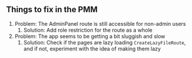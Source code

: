 ## Things to fix in the PMM

1. Problem: The AdminPanel route is still accessible for non-admin users
	1. Solution: Add role restriction for the route as a whole
2. Problem: The app seems to be getting a bit sluggish and slow
	1. Solution: Check if the pages are lazy loading `CreateLazyFileRoute`, and if not, experiment with the idea of making them lazy